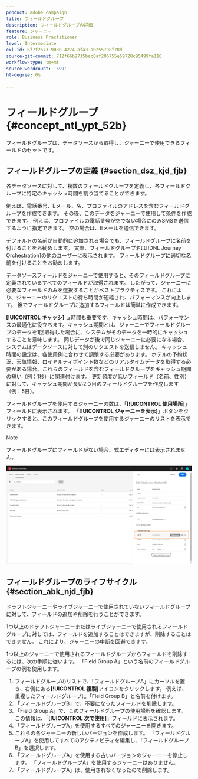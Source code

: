 ```yaml
---
product: adobe campaign
title: フィールドグループ
description: フィールドグループの詳細
feature: ジャーニー
role: Business Practitioner
level: Intermediate
exl-id: 6f7f2673-9080-4274-afa3-a0255798f78d
source-git-commit: 712f66b2715bac0af206755e59728c95499fa110
workflow-type: tm+mt
source-wordcount: '599'
ht-degree: 0%

---
```


# フィールドグループ {#concept_ntl_ypt_52b}

フィールドグループは、データソースから取得し、ジャーニーで使用できるフィールドのセットです。

## フィールドグループの定義 {#section_dsz_kjd_fjb}

各データソースに対して、複数のフィールドグループを定義し、各フィールドグループに特定のキャッシュ時間を割り当てることができます。

例えば、電話番号、Eメール、名、プロファイルのアドレスを含むフィールドグループを作成できます。 その後、このデータをジャーニーで使用して条件を作成できます。 例えば、プロファイルの電話番号が空でない場合にのみSMSを送信するように指定できます。 空の場合は、Eメールを送信できます。

デフォルトの名前が自動的に追加される場合でも、フィールドグループに名前を付けることをお勧めします。 実際、フィールドグループ名は[!DNL Journey Orchestration]の他のユーザーに表示されます。 フィールドグループに適切な名前を付けることをお勧めします。

データソースフィールドをジャーニーで使用すると、そのフィールドグループに定義されているすべてのフィールドが取得されます。 したがって、ジャーニーに必要なフィールドのみを選択することがベストプラクティスです。 これにより、ジャーニーのリクエストの待ち時間が短縮され、パフォーマンスが向上します。 後でフィールドグループに追加するフィールドは簡単に作成できます。

**[!UICONTROL キャッシ]** ュ時間も重要です。キャッシュ時間は、パフォーマンスの最適化に役立ちます。キャッシュ期間とは、ジャーニーでフィールドグループのデータを1回取得した場合に、システムがそのデータを一時的にキャッシュすることを意味します。 同じデータが後で同じジャーニーに必要になる場合、システムはデータソースに対して別のリクエストを送信しません。 キャッシュ時間の設定は、各使用例に合わせて調整する必要があります。 ホテルの予約状況、天気情報、ロイヤルティポイント数などのリアルタイムデータを取得する必要がある場合、これらのフィールドを含むフィールドグループをキャッシュ期間の短い（例：1秒）に関連付けます。 更新頻度が低いフィールド（名前、性別）に対して、キャッシュ期間が長い2つ目のフィールドグループを作成します（例：5日）。

フィールドグループを使用するジャーニーの数は、「**[!UICONTROL 使用場所]**」フィールドに表示されます。 「**[!UICONTROL ジャーニーを表示]**」ボタンをクリックすると、このフィールドグループを使用するジャーニーのリストを表示できます。

>[!NOTE]
>
>フィールドグループにフィールドがない場合、式エディターには表示されません。

![](../assets/journey3bis.png)

## フィールドグループのライフサイクル {#section_abk_njd_fjb}

ドラフトジャーニーやライブジャーニーで使用されていないフィールドグループに対して、フィールドの追加や削除を行うことができます。

1つ以上のドラフトジャーニーまたはライブジャーニーで使用されるフィールドグループに対しては、フィールドを追加することはできますが、削除することはできません。 これにより、ジャーニーの中断を回避できます。

1つ以上のジャーニーで使用されるフィールドグループからフィールドを削除するには、次の手順に従います。 「Field Group A」という名前のフィールドグループの例を使用します。

1. フィールドグループのリストで、「フィールドグループA」にカーソルを置き、右側にある&#x200B;**[!UICONTROL 複製]**&#x200B;アイコンをクリックします。 例えば、重複したフィールドグループに「Field Group B」と名前を付けます。
1. 「フィールドグループB」で、不要になったフィールドを削除します。
1. 「Field Group A」で、このフィールドグループの使用場所を確認します。 この情報は、「**[!UICONTROL 次で使用]**」フィールドに表示されます。
1. 「フィールドグループA」を使用するすべてのジャーニーを開きます。
1. これらの各ジャーニーの新しいバージョンを作成します。 「フィールドグループA」を使用してすべてのアクティビティを編集し、「フィールドグループB」を選択します。
1. 「フィールドグループA」を使用する古いバージョンのジャーニーを停止します。 「フィールドグループA」を使用するジャーニーはありません。
1. 「フィールドグループA」は、使用されなくなったので削除します。
